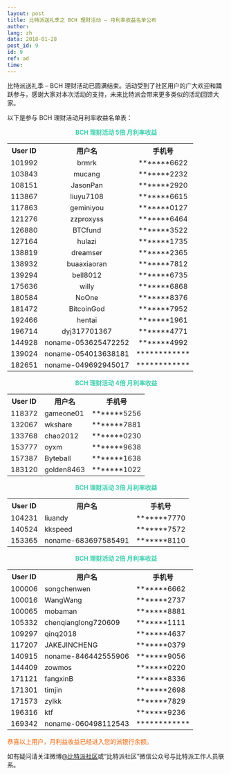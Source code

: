 ```yaml
---
layout: post
title: 比特派送礼季之 BCH 理财活动 — 月利率收益名单公布
author: 
lang: zh
data: 2018-01-28
post_id: 9
id: 9
ref: ad
time: 
---
```


比特派送礼季 – BCH 理财活动已圆满结束。活动受到了社区用户的广大欢迎和踊跃参与，感谢大家对本次活动的支持，未来比特派会带来更多类似的活动回馈大家。


以下是参与 BCH 理财活动月利率收益名单表：

<p style="text-align:center;color:#3ECFAF"><strong>BCH 理财活动 5倍 月利率收益  </strong></p>

<table class="table" border="0" cellspacing="0" cellpadding="0" style="text-align:center">
<tr><th>User ID</th><th>用户名</th><th>手机号</th></tr>
<tr><td>101992</td><td>brmrk</td><td>*******6622</td></tr>
<tr><td>103843</td><td>mucang</td><td>*******2232</td></tr>
<tr><td>108151</td><td>JasonPan</td><td>*******2920</td></tr>
<tr><td>113867</td><td>liuyu7108</td><td>*******6615</td></tr>
<tr><td>117863</td><td>geminiyou</td><td>*******0127</td></tr>
<tr><td>121276</td><td>zzproxyss</td><td>*******6464</td></tr>
<tr><td>126880</td><td>BTCfund</td><td>*******3522</td></tr>
<tr><td>127164</td><td>hulazi</td><td>*******1735</td></tr>
<tr><td>138819</td><td>dreamser</td><td>*******2365</td></tr>
<tr><td>138932</td><td>buaaxiaoran</td><td>*******7812</td></tr>
<tr><td>139294</td><td>bell8012</td><td>*******6735</td></tr>
<tr><td>175636</td><td>willy</td><td>*******6868</td></tr>
<tr><td>180584</td><td>NoOne</td><td>*******8376</td></tr>
<tr><td>181472</td><td>BitcoinGod</td><td>*******7952</td></tr>
<tr><td>192466</td><td>hentai</td><td>*******1961</td></tr>
<tr><td>196714</td><td>dyj317701367</td><td>*******4771</td></tr>
<tr><td>144928</td><td>noname-053625472252</td><td>*******4992</td></tr>
<tr><td>139024</td><td>noname-054013638181</td><td>************</td></tr>
<tr><td>182651</td><td>noname-049692945017</td><td>************</td></tr>
</table>


<p style="text-align:center;color:#3ECFAF"><strong>BCH 理财活动 4倍 月利率收益 </strong></p>

<table class="table" border="0" cellspacing="0" cellpadding="0">
<tr><th>User ID</th><th>用户名</th><th>手机号</th></tr>
<tr><td>118372</td><td>gameone01</td><td>*******5256</td></tr>
<tr><td>132067</td><td>wkshare</td><td>*******7881</td></tr>
<tr><td>133768</td><td>chao2012</td><td>*******0230</td></tr>
<tr><td>153777</td><td>oyxm</td><td>*******9638</td></tr>
<tr><td>157387</td><td>Byteball</td><td>*******1638</td></tr>
<tr><td>183120</td><td>golden8463</td><td>*******1022</td></tr>

</table>


<p style="text-align:center;color:#3ECFAF"><strong>BCH 理财活动 3倍 月利率收益 </strong></p>

<table class="table" border="0" cellspacing="0" cellpadding="0">
<tr><th>User ID</th><th>用户名</th><th>手机号</th></tr>
<tr><td>104231</td><td>liuandy</td><td>*******7770</td></tr>
<tr><td>140524</td><td>kkspeed</td><td>*******7572</td></tr>
<tr><td>153365</td><td>noname-683697585491</td><td>*******8110</td></tr>

</table>


<p style="text-align:center;color:#3ECFAF"><strong>BCH 理财活动 2倍 月利率收益 </strong></p>

<table class="table" border="0" cellspacing="0" cellpadding="0">
<tr><th>User ID</th><th>用户名</th><th>手机号</th></tr>
<tr><td>100006</td><td>songchenwen</td><td>*******6662</td></tr>
<tr><td>100016</td><td>WangWang</td><td>*******2737</td></tr>
<tr><td>100065</td><td>mobaman</td><td>*******8881</td></tr>
<tr><td>105332</td><td>chenqianglong720609</td><td>*******1111</td></tr>
<tr><td>109297</td><td>qinq2018</td><td>*******4637</td></tr>
<tr><td>117207</td><td>JAKEJINCHENG</td><td>*******0379</td></tr>
<tr><td>140915</td><td>noname-846442555906</td><td>*******9056</td></tr>
<tr><td>144409</td><td>zowmos</td><td>*******0220</td></tr>
<tr><td>171121</td><td>fangxinB</td><td>*******8336</td></tr>
<tr><td>171301</td><td>timjin</td><td>*******2698</td></tr>
<tr><td>171573</td><td>zylkk</td><td>*******7829</td></tr>
<tr><td>196316</td><td>ktf</td><td>*******9236</td></tr>
<tr><td>169342</td><td>noname-060498112543</td><td>************</td></tr>

</table>

<p style="color:#F46100">恭喜以上用户，月利益收益已经进入您的派银行余额。</p>

如有疑问请关注微博<a href="https://weibo.com/bitpiewallet" target="_blank">@比特派社区</a>或“比特派社区”微信公众号与比特派工作人员联系。




